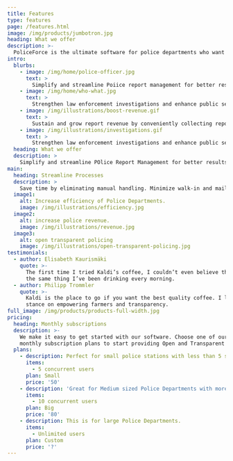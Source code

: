 ```yaml
---
title: Features
type: features
page: /features.html
image: /img/products/jumbotron.jpg
heading: What we offer
description: >-
  PoliceForce is the ultimate software for police departments who want to manage their information more efficiently.
intro:
  blurbs:
    - image: /img/home/police-officer.jpg
      text: >
        Simplify and streamline Poiice report management for better results. Our online solution helps you boost revenue, reduce costs and create a more citizen-friendly process.
    - image: /img/home/who-what.jpg
      text: >
        Strengthen law enforcement investigations and enhance public service with better, more citizen-centric crash report management.
    - image: /img/illustrations/boost-revenue.gif
      text: >
        Sustain and grow report revenue by conveniently collecting report fees online. Agencies continue to receive their regular fees.
    - image: /img/illustrations/investigations.gif
      text: >
        Strengthen law enforcement investigations and enhance public service with better, more citizen-centric crash report management.
  heading: What we offer
  description: >
    Simplify and streamline POlice Report Management for better results. Our online solution helps you boost revenue, reduce costs and create a more citizen-friendly process.
main:
  heading: Streamline Processes
  description: >
    Save time by eliminating manual handling. Minimize walk-in and mail report requests so staff can focus on more important tasks.
  image1:
    alt: Increase efficiency of Police Departments.
    image: /img/illustrations/efficiency.jpg	
  image2:
    alt: increase police revenue.
    image: /img/illustrations/revenue.jpg
  image3:
    alt: open transparent policing
    image: /img/illustrations/open-transparent-policing.jpg
testimonials:
  - author: Elisabeth Kaurismäki
    quote: >-
      The first time I tried Kaldi’s coffee, I couldn’t even believe that was
      the same thing I’ve been drinking every morning.
  - author: Philipp Trommler
    quote: >-
      Kaldi is the place to go if you want the best quality coffee. I love their
      stance on empowering farmers and transparency.
full_image: /img/products/products-full-width.jpg
pricing:
  heading: Monthly subscriptions
  description: >-
    We make it easy to get started with our software. Choose one of our
    monthly subscription plans to start providing Open and Transparent Policing.
  plans:
    - description: Perfect for small police stations with less than 5 staff.
      items:
        - 5 concurrent users 
      plan: Small
      price: '50'
    - description: 'Great for Medium sized Police Departments with more than 5 but less than 10 staff'
      items:
        - 10 concurrent users 
      plan: Big
      price: '80'
    - description: This is for large Police Departments.  
      items:
        - Unlimited users
      plan: Custom
      price: '?'
---
```


